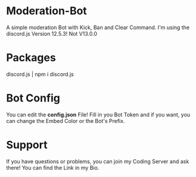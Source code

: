 # Moderation-Bot
A simple moderation Bot with Kick, Ban and Clear Command.
I'm using the discord.js Version 12.5.3! Not V13.0.0

# Packages
discord.js | npm i discord.js

# Bot Config
You can edit the **config.json** File!
Fill in you Bot Token and if you want, 
you can change the Embed Color or the Bot's Prefix.

# Support
If you have questions or problems, you can join my Coding Server and ask there!
You can find the Link in my Bio.
